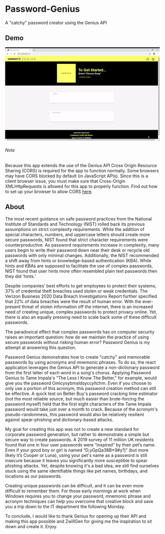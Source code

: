 # Password-Genius
A "catchy" password creator using the Genius API

## Demo
![](https://github.com/griffin-mcshane/Password-Genius/blob/master/src/demo.gif)
###### Note
Because this app extends the use of the Genius API Cross Origin Resource Sharing (CORS) is required for the app to function normally.  Some browsers may have CORS blocked by default (in JavaScript APIs). Since this is a client browser issue, you must make sure that Cross-Origin XMLHttpRequests is allowed for this app to properly function.  Find out how to set up your browser to allow CORS [here](https://medium.com/swlh/avoiding-cors-errors-on-localhost-in-2020-5a656ed8cefa).

## About
The most recent guidance on safe password practices from the National Institute of Standards and Technology (NIST) rolled back its previous assumptions on strict complexity requirements.  While the addition of special characters, numbers, and uppercase letters should create more secure passwords, NIST found that strict character requirements were counterproductive.  As password requirements increase in complexity, many users begin to write their password down near their desk or recycle old passwords with only minimal changes.  Additionally, the NIST recommended a shift away from hints or knowledge-based authentication (KBA).  While hints and KBAs are supposed to facilitate the use of complex passwords, NIST found that user hints more often resembled plain text passwords then they did ‘hints.’

Despite companies’ best efforts to get employees to protect their systems, 37% of credential theft breaches used stolen or weak credentials.  The Verizon Business 2020 Data Breach Investigations Report further specified that 22% of data breaches were the result of human error.  With the ever-present threat of stolen information off the internet, there is an increased need of creating unique, complex passwords to protect privacy online.  Yet, there is also an equally pressing need to scale back some of these difficult passwords.

The paradoxical effect that complex passwords has on computer security raises an important question: how do we maintain the practice of using secure passwords without risking human error?  Password Genius is my attempt at answering this question.

Password Genius demonstrates how to create "catchy" and memorable passwords by using acronyms and mnemonic phrases.  To do so, the react application leverages the Genius API to generate a non-dictionary password from the first letter of each word in a song's chorus.  Applying Password Genius to Tame Impala's "The Less I Know The Better," for example, would give you the password OmlcysybmsIdsyccyltchm.  Even if you choose to only use a portion of this acronym, this password creation method can still be effective.  A quick test on Better Buy's password cracking time estimator (not the most reliable source, but much easier than brute-forcing the password myself) held that the first eight characters of the Tame Impala password would take just over a month to crack. Because of the acronym's pseudo-randomness, this password would also be relatively resilient against spear-phishing and dictionary-based attacks.

My goal for creating this app was not to create a new standard for corporate password generation, but rather to demonstrate a simple but secure way to create passwords.  A 2019 survey of 11 million UK residents found that one in four user passwords were “inspired” by their pet’s name.  Even if your good boy or girl is named “D;yGpQa38B*9#y?j” (but more likely it’s Cooper or Luna), using your pet's name as a password is still insecure because it leaves you significantly more susceptible to spear phishing attacks.  Yet, despite knowing it's a bad idea, we still find ourselves stuck using the same identifiable things like pet names, birthdays, and locations as our passwords.

Creating unique passwords can be difficult, and it can be even more difficult to remember them.  For those early mornings at work when Windows requires you to change your password, mnemonic phrase and acronym techniques can help you overcome that creative block and save you a trip down to the IT department the following Monday.

To conclude, I would like to thank Genius for opening up their API and making this app possible and ZwillGen for giving me the inspiration to sit down and create it.  Enjoy.


